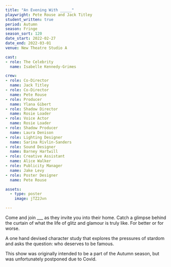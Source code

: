 ```yaml
---
title: "An Evening With _____"
playwright: Pete Rouse and Jack Titley
student_written: true
period: Autumn
season: Fringe
season_sort: 120
date_start: 2022-02-27
date_end: 2022-03-01
venue: New Theatre Studio A

cast:
- role: The Celebrity
  name: Isabelle Kennedy-Grimes

crew: 
- role: Co-Director
  name: Jack Titley
- role: Co-Director
  name: Pete Rouse
- role: Producer
  name: Ylana Gibert
- role: Shadow Director
  name: Rosie Loader
- role: Voice Actor
  name: Rosie Loader
- role: Shadow Producer
  name: Laura Denison
- role: Lighting Designer 
  name: Sarina Rivlin-Sanders
- role: Sound Designer 
  name: Barney Hartwill
- role: Creative Assistant 
  name: Alice Walker
- role: Publicity Manager
  name: Jake Levy
- role: Poster Designer 
  name: Pete Rouse

assets:
  - type: poster
    image: jTZ2Jvn

---
```


Come and join ___ as they invite you into their home. Catch a glimpse behind the curtain of what the life of glitz and glamour is truly like. For better or for worse.

A one hand devised character study that explores the pressures of stardom and asks the question: who deserves to be famous.


This show was originally intended to be a part of the Autumn season, but was unfortunately postponed due to Covid.

